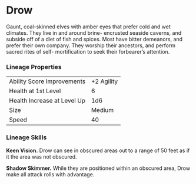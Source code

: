 # Drow

Gaunt, coal-skinned elves with amber eyes that prefer cold and wet climates. They live in and around brine- encrusted seaside caverns, and subside off of a diet of fish and spices. Most have bitter demeanors, and prefer their own company. They worship their ancestors, and perform sacred rites of self- mortification to seek their forbearer’s attention.

### Lineage Properties
|||
|-|--|
|Ability Score Improvements| +2 Agility |
|Health at 1st Level| 6 |
| Health Increase at Level Up | 1d6 |
| Size | Medium |
| Speed | 40 |

### Lineage Skills
**Keen Vision.** Drow can see in obscured areas out to a range of 50 feet as if it the area was not obscured.

**Shadow Skimmer.** While they are positioned within an obscured area, Drow make all attack rolls with advantage.